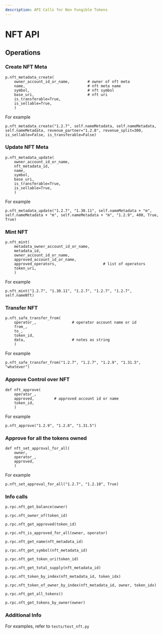 ```yaml
---
description: API Calls for Non Fungible Tokens
---
```


# NFT API

## Operations

### Create NFT Meta

```text
p.nft_metadata_create(
    owner_account_id_or_name,        # owner of nft meta
    name,                            # nft meta name
    symbol,                          # nft symbol
    base_uri,                        # nft uri
    is_transferable=True,
    is_sellable=True,
    )
```

For example

```text
p.nft_metadata_create("1.2.7", self.nameMetadata, self.nameMetadata, self.nameMetadata, revenue_partner="1.2.8", revenue_split=300, is_sellable=False, is_transferable=False)
```

### Update NFT Meta

```text
p.nft_metadata_update(
    owner_account_id_or_name,
    nft_metadata_id,
    name,
    symbol,
    base_uri,
    is_transferable=True,
    is_sellable=True,
    )
```

For example

```text
p.nft_metadata_update("1.2.7", "1.30.11", self.nameMetadata + "m", self.nameMetadata + "m", self.nameMetadata + "m", "1.2.9", 400, True, True)
```

### Mint NFT

```text
p.nft_mint(
    metadata_owner_account_id_or_name,
    metadata_id, 
    owner_account_id_or_name,
    approved_account_id_or_name,
    approved_operators,                     # list of operators
    token_uri,
    )
```

For example

```text
p.nft_mint("1.2.7", "1.30.11", "1.2.7", "1.2.7", "1.2.7", self.nameNft)
```

### Transfer NFT

```text
p.nft_safe_transfer_from(
    operator_,                # operator account name or id
    from_,
    to_,
    token_id,
    data,                     # notes as string
    )
```

For example

```text
p.nft_safe_transfer_from("1.2.7", "1.2.7", "1.2.9", "1.31.5", "whatever")
```

### Approve Control over NFT

```text
def nft_approve(
    operator_,
    approved,         # approved account id or name
    token_id,
    )
```

For example

```text
p.nft_approve("1.2.9", "1.2.8", "1.31.5")
```

### Approve for all the tokens owned

```text
def nft_set_approval_for_all(
    owner,
    operator_,
    approved,
    )
```

For example

```text
p.nft_set_approval_for_all("1.2.7", "1.2.10", True)
```

### Info calls

`p.rpc.nft_get_balance(owner)`

`p.rpc.nft_owner_of(token_id)`

`p.rpc.nft_get_approved(token_id)`

`p.rpc.nft_is_approved_for_all(owner, operator)`

`p.rpc.nft_get_name(nft_metadata_id)`

`p.rpc.nft_get_symbol(nft_metadata_id)`

`p.rpc.nft_get_token_uri(token_id)`

`p.rpc.nft_get_total_supply(nft_metadata_id)`

`p.rpc.nft_token_by_index(nft_metadata_id, token_idx)`

`p.rpc.nft_token_of_owner_by_index(nft_metadata_id, owner, token_idx)`

`p.rpc.nft_get_all_tokens()`

`p.rpc.nft_get_tokens_by_owner(owner)`

### Additional Info

For examples, refer to `tests/test_nft.py`

